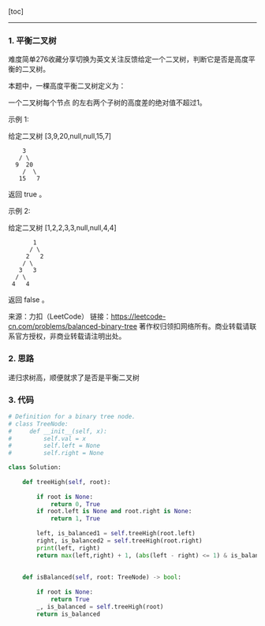 [toc]

---

  ### 1. 平衡二叉树

难度简单276收藏分享切换为英文关注反馈给定一个二叉树，判断它是否是高度平衡的二叉树。

本题中，一棵高度平衡二叉树定义为：


一个二叉树每个节点 的左右两个子树的高度差的绝对值不超过1。


示例 1:

给定二叉树 [3,9,20,null,null,15,7]

    	3
       / \
      9  20
        /  \
       15   7


返回 true 。

示例 2:

给定二叉树 [1,2,2,3,3,null,null,4,4]

           1
          / \
         2   2
        / \
       3   3
      / \
     4   4



返回 false 。

来源：力扣（LeetCode）
链接：https://leetcode-cn.com/problems/balanced-binary-tree
著作权归领扣网络所有。商业转载请联系官方授权，非商业转载请注明出处。

### 2. 思路

递归求树高，顺便就求了是否是平衡二叉树

### 3. 代码

```python
# Definition for a binary tree node.
# class TreeNode:
#     def __init__(self, x):
#         self.val = x
#         self.left = None
#         self.right = None

class Solution:
    
    def treeHigh(self, root):
        
        if root is None:
            return 0, True
        if root.left is None and root.right is None:         
            return 1, True
        
        left, is_balanced1 = self.treeHigh(root.left)
        right, is_balanced2 = self.treeHigh(root.right)
        print(left, right)
        return max(left,right) + 1, (abs(left - right) <= 1) & is_balanced1 & is_balanced2
    
        
    def isBalanced(self, root: TreeNode) -> bool:
        
        if root is None:
            return True
        _, is_balanced = self.treeHigh(root)
        return is_balanced
```

